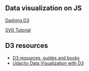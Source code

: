 
## Data visualization on JS

[Dashing D3](https://www.dashingd3js.com/)

[SVG Tutorial](http://tutorials.jenkov.com/svg/index.html)


## D3 resources

* [D3 resources, guides and books](https://engineering.eventbrite.com/d3-js-resources-to-level-up/)
* [Udacity Data Visualization with D3](https://www.udacity.com/course/data-visualization-and-d3js--ud507)
<!--stackedit_data:
eyJoaXN0b3J5IjpbMTE0MDY3MzU2MF19
-->